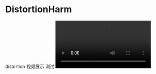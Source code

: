 # DistortionHarm
distortion 视频展示 测试
<video src="https://github.com/694262054/DistortionHarm/blob/main/Videos/000452_2040x1360_zhenwei_360x640_QP35_48_c.mp4"></video>
